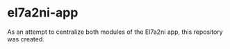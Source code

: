 # el7a2ni-app
As an attempt to centralize both modules of the El7a2ni app, this repository was created.
